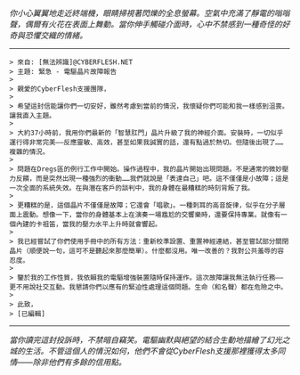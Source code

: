 _你小心翼翼地走近終端機，眼睛掃視著閃爍的全息螢幕。空氣中充滿了靜電的嗡嗡聲，偶爾有火花在表面上舞動。當你伸手觸碰介面時，心中不禁感到一種奇怪的好奇與恐懼交織的情緒。_

---

```
> 來自: [無法辨識]@CYBERFLESH.NET
> 主題: 緊急 - 電驅晶片故障報告
>
> 親愛的CyberFlesh支援團隊，
>
> 希望這封信能讓你們一切安好，雖然考慮到當前的情況，我懷疑你們可能和我一樣感到沮喪。讓我直入主題。
>
> 大約37小時前，我用你們最新的「智慧肛門」晶片升級了我的神經介面。安裝時，一切似乎運行得非常完美——反應靈敏、高效，甚至如果我誠實的話，還有點過於熱切。但隨後出現了……複雜的情況。
>
> 問題在Dregs區的例行工作中開始。操作過程中，我的晶片開始出現問題。不是通常的微妙壓力反饋，而是突然出現一種強烈的衝動……我們就說是「表達自己」吧。這不僅僅是小故障；這是一次全面的系統失效。在與潛在客戶的談判中，我的身體在最糟糕的時刻背叛了我。
>
> 更糟糕的是，這個晶片不僅僅是故障；它還會「唱歌」。一種刺耳的高音旋律，似乎在分子層面上震動。想像一下，當你的身體基本上在演奏一場尷尬的交響樂時，還要保持專業。就像有一個內建的卡祖笛，當我的壓力水平上升時就會響起。
>
> 我已經嘗試了你們使用手冊中的所有方法：重新校準設置、重置神經連結，甚至嘗試部分關閉晶片（順便說一句，這可不是聽起來那麼簡單）。什麼都沒用。唯一改善的？我對公共羞辱的容忍度。
>
> 鑒於我的工作性質，我依賴我的電驅增強裝置隨時保持運作。這次故障讓我無法執行任務——更不用說社交互動。我懇請你們以應有的緊迫性處理這個問題。生命（和名聲）都在危險之中。
>
> 此致，
> [已編輯]
```

---

_當你讀完這封投訴時，不禁暗自竊笑。電驅幽默與絕望的結合生動地描繪了幻光之城的生活。不管這個人的情況如何，他們不會從CyberFlesh支援那裡獲得太多同情——除非他們有多餘的信用點。_
